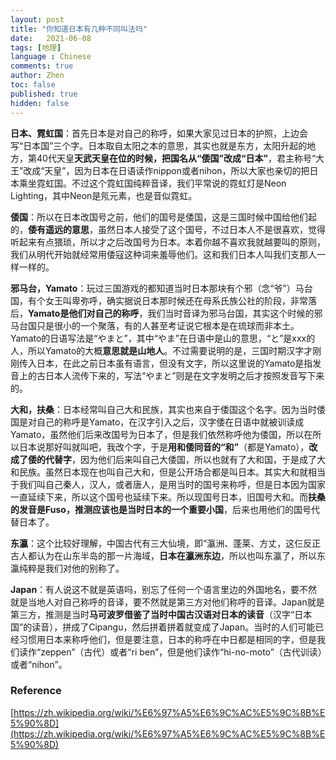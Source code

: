 ```yaml
---
layout: post
title: "你知道日本有几种不同叫法吗"
date:   2021-06-08
tags: [地理]
language : Chinese
comments: true
author: Zhen
toc: false
published: true
hidden: false
---
```

**日本、霓虹国**：首先日本是对自己的称呼，如果大家见过日本的护照，上边会写“日本国”三个字。日本取自太阳之本的意思，其实也就是东方，太阳升起的地方，第40代天皇**天武天皇在位的时候，把国名从“倭国”改成“日本”**，君主称号“大王”改成“天皇”，因为日本在日语读作nippon或者nihon，所以大家也亲切的把日本乘坐霓虹国。不过这个霓虹国纯粹音译，我们平常说的霓虹灯是Neon Lighting，其中Neon是氖元素，也是音似霓虹。

**倭国**：所以在日本改国号之前，他们的国号是倭国，这是三国时候中国给他们起的，**倭有遥远的意思**，虽然日本人接受了这个国号，不过日本人不是很喜欢，觉得听起来有点猥琐，所以才之后改国号为日本。本着你越不喜欢我就越要叫的原则，我们从明代开始就经常用倭寇这种词来羞辱他们。这和我们日本人叫我们支那人一样一样的。

**邪马台，Yamato**：玩过三国游戏的都知道当时日本那块有个邪（念“爷”）马台国，有个女王叫卑弥呼，确实据说日本那时候还在母系氏族公社的阶段，非常落后，**Yamato是他们对自己的称呼**，我们当时音译为邪马台国，其实这个时候的邪马台国只是很小的一个聚落，有的人甚至考证说它根本是在琉球而非本土。Yamato的日语写法是“やまと”，其中“やま”在日语中是山的意思，“と”是xxx的人，所以Yamato的大概**意思就是山地人**。不过需要说明的是，三国时期汉字才刚刚传入日本，在此之前日本虽有语言，但没有文字，所以这里说的Yamato是指发音上的古日本人流传下来的，写法“やまと”则是在文字发明之后才按照发音写下来的。

**大和，扶桑**：日本经常叫自己大和民族，其实也来自于倭国这个名字。因为当时倭国是对自己的称呼是Yamato，在汉字引入之后，汉字倭在日语中就被训读成Yamato，虽然他们后来改国号为日本了，但是我们依然称呼他为倭国，所以在所以日本说那好叫就叫吧，我改个字，于是**用和倭同音的“和”**（都是Yamato），**改成了倭的代替字**，因为他们后来叫自己大倭国，所以也就有了大和国，于是成了大和民族。虽然日本现在也叫自己大和，但是公开场合都是叫日本。其实大和就相当于我们叫自己秦人，汉人，或者唐人，是用当时的国号来称呼，但是日本因为国家一直延续下来，所以这个国号也延续下来。所以现国号日本，旧国号大和。而**扶桑的发音是Fuso，推测应该也是当时日本的一个重要小国**，后来也用他们的国号代替日本了。

**东瀛**：这个比较好理解，中国古代有三大仙境，即“瀛洲、蓬莱、方丈，这仨反正古人都认为在山东半岛的那一片海域，**日本在瀛洲东边**，所以也叫东瀛了，所以东瀛纯粹是我们对他的别称了。

**Japan**：有人说这不就是英语吗，别忘了任何一个语言里边的外国地名，要不然就是当地人对自己称呼的音译，要不然就是第三方对他们称呼的音译。Japan就是第三方，推测是当时**马可波罗借鉴了当时中国古汉语对日本的读音**（汉字“日本国”的读音），拼成了Cipangu，然后拼着拼着就变成了Japan。当时的人们可能已经习惯用日本来称呼他们，但是要注意，日本的称呼在中日都是相同的字，但是我们读作“zeppen”（古代）或者“ri ben”，但是他们读作“hi-no-moto”（古代训读）或者“nihon”。

### Reference

[https://zh.wikipedia.org/wiki/%E6%97%A5%E6%9C%AC%E5%9C%8B%E5%90%8D](https://zh.wikipedia.org/wiki/%E6%97%A5%E6%9C%AC%E5%9C%8B%E5%90%8D)
<!--stackedit_data:
eyJoaXN0b3J5IjpbMzU5OTA1MjEsLTUxMTI1OTM3MywtMTMzNz
g2MDI4NSwyMTAzNDQxNjczLC0xNzE4NDg4Mjk4LDE2NjAwODc0
ODIsNjIzNDE0MzQyXX0=
-->